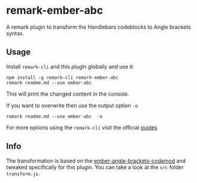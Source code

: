 # remark-ember-abc

A remark plugin to transform the Handlebars codeblocks to Angle brackets syntax.

## Usage

Install `remark-cli` and this plugin globally and use it:

```
npm install -g remark-cli remark-ember-abc
remark readme.md --use ember-abc 
```
This will print the changed content in the console.

If you want to overwrite then use the output option `-o`

```
remark readme.md --use ember-abc  -o
```

For more options using the `remark-cli` visit the official [guides](https://github.com/remarkjs/remark/tree/master/packages/remark-cli)

## Info
The transformation is based on the [ember-angle-brackets-codemod](https://github.com/ember-codemods/ember-angle-brackets-codemod)
and tweaked specifically for this plugin. You can take a look at the `src` folder `transform.js`.
